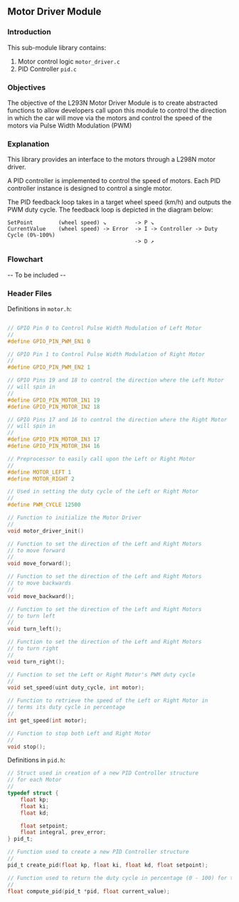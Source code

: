 ## Motor Driver Module

### Introduction

This sub-module library contains:

1. Motor control logic `motor_driver.c`
2. PID Controller `pid.c`

### Objectives
The objective of the L293N Motor Driver Module is to create abstracted functions to allow developers call upon this module to control the direction in which the car will move via the motors and control the speed of the motors via Pulse Width Modulation (PWM)

### Explanation

This library provides an interface to the motors through a L298N motor driver.

A PID controller is implemented to control the speed of motors. Each PID controller instance is designed to control a single motor.

The PID feedback loop takes in a target wheel speed (km/h) and outputs the PWM duty cycle. The feedback loop is depicted in the diagram below:

```
SetPoint        (wheel speed) ↘         -> P ↘
CurrentValue    (wheel speed) -> Error  -> I -> Controller -> Duty Cycle (0%-100%)
                                        -> D ↗
```

### Flowchart

-- To be included --

### Header Files

Definitions in `motor.h`:
```c

// GPIO Pin 0 to Control Pulse Width Modulation of Left Motor
//
#define GPIO_PIN_PWM_EN1 0

// GPIO Pin 1 to Control Pulse Width Modulation of Right Motor
//
#define GPIO_PIN_PWM_EN2 1

// GPIO Pins 19 and 18 to control the direction where the Left Motor
// will spin in
//
#define GPIO_PIN_MOTOR_IN1 19
#define GPIO_PIN_MOTOR_IN2 18

// GPIO Pins 17 and 16 to control the direction where the Right Motor
// will spin in
//
#define GPIO_PIN_MOTOR_IN3 17
#define GPIO_PIN_MOTOR_IN4 16

// Preprocessor to easily call upon the Left or Right Motor
//
#define MOTOR_LEFT 1
#define MOTOR_RIGHT 2

// Used in setting the duty cycle of the Left or Right Motor
//
#define PWM_CYCLE 12500

// Function to initialize the Motor Driver
//
void motor_driver_init()

// Function to set the direction of the Left and Right Motors
// to move forward
//
void move_forward();

// Function to set the direction of the Left and Right Motors
// to move backwards
//
void move_backward();

// Function to set the direction of the Left and Right Motors
// to turn left
//
void turn_left();

// Function to set the direction of the Left and Right Motors
// to turn right
//
void turn_right();

// Function to set the Left or Right Motor's PWM duty cycle
//
void set_speed(uint duty_cycle, int motor);

// Function to retrieve the speed of the Left or Right Motor in
// terms its duty cycle in percentage
//
int get_speed(int motor);

// Function to stop both Left and Right Motor
//
void stop();
```

Definitions in `pid.h`:
```c
// Struct used in creation of a new PID Controller structure
// for each Motor
//
typedef struct {
    float kp;
    float ki;
    float kd;

    float setpoint;
    float integral, prev_error;
} pid_t;

// Function used to create a new PID Controller structure
//
pid_t create_pid(float kp, float ki, float kd, float setpoint);

// Function used to return the duty cycle in percentage (0 - 100) for the repsective motor
//
float compute_pid(pid_t *pid, float current_value);


```